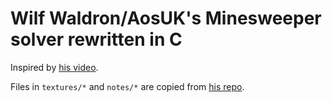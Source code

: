 # Wilf Waldron/AosUK's Minesweeper solver rewritten in C

Inspired by [his video](https://youtu.be/n04aEKL-5lw).

Files in `textures/*` and `notes/*` are copied from
[his repo](https://github.com/AosUK/aosuk.github.io/tree/main/MS).

